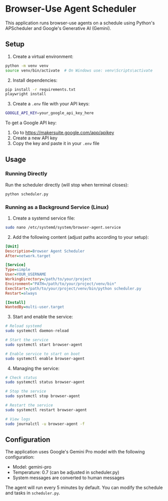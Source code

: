 # Browser-Use Agent Scheduler

This application runs browser-use agents on a schedule using Python's APScheduler and Google's Generative AI (Gemini).

## Setup

1. Create a virtual environment:
```bash
python -m venv venv
source venv/bin/activate  # On Windows use: venv\Scripts\activate
```

2. Install dependencies:
```bash
pip install -r requirements.txt
playwright install
```

3. Create a `.env` file with your API keys:
```bash
GOOGLE_API_KEY=your_google_api_key_here
```

To get a Google API key:
1. Go to https://makersuite.google.com/app/apikey
2. Create a new API key
3. Copy the key and paste it in your `.env` file

## Usage

### Running Directly
Run the scheduler directly (will stop when terminal closes):
```bash
python scheduler.py
```

### Running as a Background Service (Linux)

1. Create a systemd service file:
```bash
sudo nano /etc/systemd/system/browser-agent.service
```

2. Add the following content (adjust paths according to your setup):
```ini
[Unit]
Description=Browser Agent Scheduler
After=network.target

[Service]
Type=simple
User=YOUR_USERNAME
WorkingDirectory=/path/to/your/project
Environment="PATH=/path/to/your/project/venv/bin"
ExecStart=/path/to/your/project/venv/bin/python scheduler.py
Restart=always

[Install]
WantedBy=multi-user.target
```

3. Start and enable the service:
```bash
# Reload systemd
sudo systemctl daemon-reload

# Start the service
sudo systemctl start browser-agent

# Enable service to start on boot
sudo systemctl enable browser-agent
```

4. Managing the service:
```bash
# Check status
sudo systemctl status browser-agent

# Stop the service
sudo systemctl stop browser-agent

# Restart the service
sudo systemctl restart browser-agent

# View logs
sudo journalctl -u browser-agent -f
```

## Configuration

The application uses Google's Gemini Pro model with the following configuration:
- Model: gemini-pro
- Temperature: 0.7 (can be adjusted in scheduler.py)
- System messages are converted to human messages 

The agent will run every 5 minutes by default. You can modify the schedule and tasks in `scheduler.py`. 